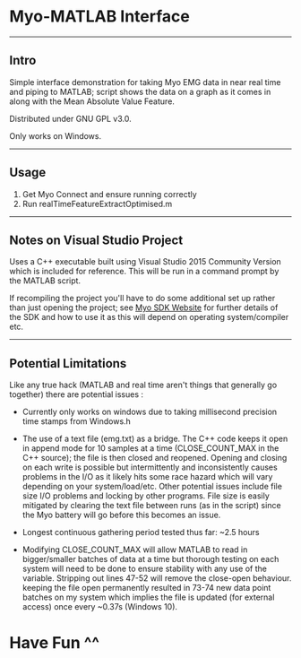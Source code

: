 # Myo-MATLAB Interface

----
## Intro
Simple interface demonstration for taking Myo EMG data in near real time and piping to MATLAB; script shows the data on a graph as it comes in along with the Mean Absolute Value Feature.

Distributed under GNU GPL v3.0.

Only works on Windows.

----
## Usage
1. Get Myo Connect and ensure running correctly
2. Run realTimeFeatureExtractOptimised.m

----
## Notes on Visual Studio Project
Uses a C++ executable built using Visual Studio 2015 Community Version which is included for reference. This will be run in a command prompt by the MATLAB script.

If recompiling the project you'll have to do some additional set up rather than just opening the project; see [Myo SDK Website](https://developer.thalmic.com/docs/api_reference/platform/the-sdk.html) for further details of the SDK and how to use it as this will depend on operating system/compiler etc.

----
## Potential Limitations
Like any true hack (MATLAB and real time aren't things that generally go together) there are potential issues :

* Currently only works on windows due to taking millisecond precision time stamps from Windows.h 

* The use of a text file (emg.txt) as a bridge. The C++ code keeps it open in append mode for 10 samples at a time (CLOSE\_COUNT\_MAX in the C++ source); the file is then closed and reopened. Opening and closing on each write is possible but intermittently and inconsistently causes problems in the I/O as it likely hits some race hazard which will vary depending on your system/load/etc. Other potential issues include file size I/O problems and locking by other programs. File size is easily mitigated by clearing the text file between runs (as in the script) since the Myo battery will go before this becomes an issue.

* Longest continuous gathering period tested thus far: ~2.5 hours

* Modifying CLOSE\_COUNT\_MAX will allow MATLAB to read in bigger/smaller batches of data at a time but thorough testing on each system will need to be done to ensure stability with any use of the variable. Stripping out lines 47-52 will remove the close-open behaviour. keeping the file open permanently resulted in 73-74 new data point batches on my system which implies the file is updated (for external access) once every ~0.37s (Windows 10).

# Have Fun ^^

